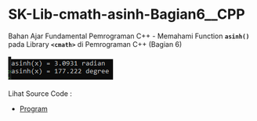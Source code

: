 # SK-Lib-cmath-asinh-Bagian6__CPP
Bahan Ajar Fundamental Pemrograman C++ - Memahami Function <code><b>asinh()</b></code> pada Library <code><b>&lt;cmath></b></code> di Pemrograman C++ (Bagian 6)<br><br>
<img src="https://github.com/RizkyKhapidsyah/SK-Lib-cmath-asinh-Bagian6__CPP/blob/master/SK-Lib-cmath-asinh-Bagian6__CPP/result/001.PNG"><br><br>
Lihat Source Code : <br>
- <a href="https://github.com/RizkyKhapidsyah/SK-Lib-cmath-asinh-Bagian6__CPP/blob/master/SK-Lib-cmath-asinh-Bagian6__CPP/Source.cpp">Program</a>
